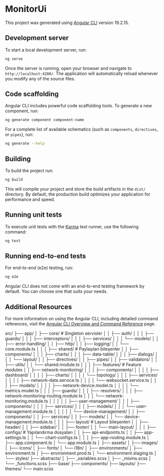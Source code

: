 # MonitorUi

This project was generated using [Angular CLI](https://github.com/angular/angular-cli) version 19.2.15.

## Development server

To start a local development server, run:

```bash
ng serve
```

Once the server is running, open your browser and navigate to `http://localhost:4200/`. The application will automatically reload whenever you modify any of the source files.

## Code scaffolding

Angular CLI includes powerful code scaffolding tools. To generate a new component, run:

```bash
ng generate component component-name
```

For a complete list of available schematics (such as `components`, `directives`, or `pipes`), run:

```bash
ng generate --help
```

## Building

To build the project run:

```bash
ng build
```

This will compile your project and store the build artifacts in the `dist/` directory. By default, the production build optimizes your application for performance and speed.

## Running unit tests

To execute unit tests with the [Karma](https://karma-runner.github.io) test runner, use the following command:

```bash
ng test
```

## Running end-to-end tests

For end-to-end (e2e) testing, run:

```bash
ng e2e
```

Angular CLI does not come with an end-to-end testing framework by default. You can choose one that suits your needs.

## Additional Resources

For more information on using the Angular CLI, including detailed command references, visit the [Angular CLI Overview and Command Reference](https://angular.dev/tools/cli) page.


src/
├── app/
│   ├── core/                           # Singleton servisler
│   │   ├── auth/
│   │   │   ├── guards/
│   │   │   ├── interceptors/
│   │   │   ├── services/
│   │   │   └── models/
│   │   ├── error-handling/
│   │   ├── http/
│   │   ├── logging/
│   │   └── core.module.ts
│   │
│   ├── shared/                         # Paylaşılan bileşenler
│   │   ├── components/
│   │   │   ├── charts/
│   │   │   ├── data-table/
│   │   │   ├── dialogs/
│   │   │   └── layout/
│   │   ├── directives/
│   │   ├── pipes/
│   │   ├── validators/
│   │   ├── utils/
│   │   └── shared.module.ts
│   │
│   ├── features/                       # Feature modules
│   │   ├── network-monitoring/
│   │   │   ├── components/
│   │   │   │   ├── dashboard/
│   │   │   │   ├── charts/
│   │   │   │   └── topology/
│   │   │   ├── services/
│   │   │   │   ├── network-data.service.ts
│   │   │   │   └── websocket.service.ts
│   │   │   ├── models/
│   │   │   │   ├── network-device.model.ts
│   │   │   │   └── metrics.model.ts
│   │   │   ├── guards/
│   │   │   ├── resolvers/
│   │   │   ├── network-monitoring-routing.module.ts
│   │   │   └── network-monitoring.module.ts
│   │   │
│   │   ├── user-management/
│   │   │   ├── components/
│   │   │   ├── services/
│   │   │   ├── models/
│   │   │   └── user-management.module.ts
│   │   │
│   │   └── device-management/
│   │       ├── components/
│   │       ├── services/
│   │       ├── models/
│   │       └── device-management.module.ts
│   │
│   ├── layout/                         # Layout bileşenleri
│   │   ├── header/
│   │   ├── sidebar/
│   │   ├── footer/
│   │   └── main-layout/
│   │
│   ├── configs/                        # Yapılandırma dosyaları
│   │   ├── api-endpoints.ts
│   │   ├── app-settings.ts
│   │   └── chart-configs.ts
│   │
│   ├── app-routing.module.ts
│   ├── app.component.ts
│   └── app.module.ts
│
├── assets/
│   ├── images/
│   ├── icons/
│   ├── fonts/
│   └── i18n/
│
├── environments/
│   ├── environment.ts
│   ├── environment.prod.ts
│   └── environment.staging.ts
│
└── styles/
    ├── abstracts/
    │   ├── _variables.scss
    │   ├── _mixins.scss
    │   └── _functions.scss
    ├── base/
    ├── components/
    ├── layouts/
    ├── themes/
    └── main.scss
